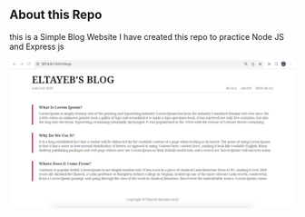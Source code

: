 ## About this Repo

this is a Simple Blog Website
I have created this repo to practice Node JS and Express js

![image](/public/1.png)
